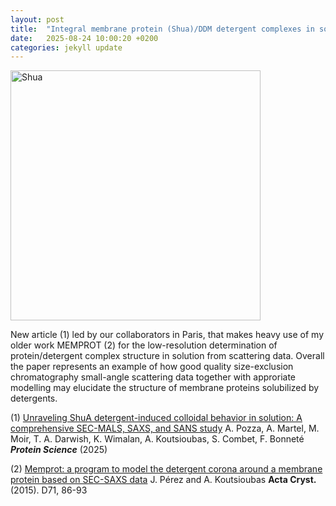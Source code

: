 ```yaml
---
layout: post
title:  "Integral membrane protein (Shua)/DDM detergent complexes in solution (article)."
date:   2025-08-24 10:00:20 +0200
categories: jekyll update
---
```



<img src="{{site.baseurl}}/assets/Shua_dDm.jpg" alt="Shua" width="400"/>

New article (1) led by our collaborators in Paris, that makes heavy use of my older work MEMPROT (2) for the low-resolution determination of protein/detergent complex structure in solution from scattering data. Overall the paper represents an example of how good quality size-exclusion chromatography small-angle scattering data together with approriate modelling may elucidate the structure of membrane proteins solubilized by detergents.


(1) [Unraveling ShuA detergent-induced colloidal behavior in solution: A comprehensive SEC-MALS, SAXS, and SANS study](https://doi.org/10.1002/pro.70258) A. Pozza, A. Martel, M. Moir, T. A. Darwish, K. Wimalan, A. Koutsioubas, S. Combet, F. Bonneté ***Protein Science*** (2025)

(2) [Memprot: a program to model the detergent corona around a membrane protein based on SEC-SAXS data](http://scripts.iucr.org/cgi-bin/paper?ba5222) J. Pérez and A. Koutsioubas **Acta Cryst.** (2015). D71, 86-93

